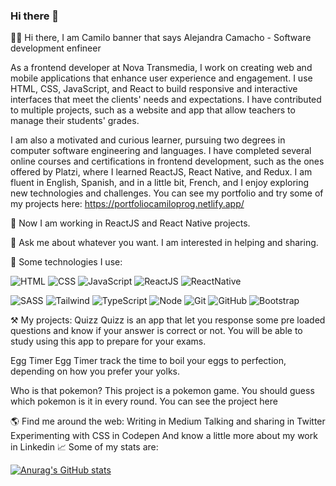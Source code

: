 ### Hi there 👋

👋🏻   Hi there, I am Camilo
banner that says Alejandra Camacho - Software development enfineer

As a frontend developer at Nova Transmedia, I work on creating web and mobile applications that enhance user experience and engagement. I use HTML, CSS, JavaScript, and React to build responsive and interactive interfaces that meet the clients' needs and expectations. I have contributed to multiple projects, such as a website and app that allow teachers to manage their students' grades.

I am also a motivated and curious learner, pursuing two degrees in computer software engineering and languages. I have completed several online courses and certifications in frontend development, such as the ones offered by Platzi, where I learned ReactJS, React Native, and Redux. I am fluent in English, Spanish, and in a little bit, French, and I enjoy exploring new technologies and challenges. You can see my portfolio and try some of my projects here: https://portfoliocamiloprog.netlify.app/

🌱   Now I am working in ReactJS and React Native projects.

💬   Ask me about whatever you want. I am interested in helping and sharing.


🎯   Some technologies I use:

  ![HTML](https://img.shields.io/badge/HTML5-E34F26?style=for-the-badge&logo=html5&logoColor=white) ![CSS](https://img.shields.io/badge/CSS3-1572B6?style=for-the-badge&logo=css3&logoColor=white)  ![JavaScript](https://img.shields.io/badge/JavaScript-323330?style=for-the-badge&logo=javascript&logoColor=F7DF1E)   ![ReactJS](https://img.shields.io/badge/React-20232A?style=for-the-badge&logo=react&logoColor=61DAFB) ![ReactNative](https://img.shields.io/badge/React_Native-20232A?style=for-the-badge&logo=react&logoColor=61DAFB) 
  
  ![SASS](https://img.shields.io/badge/Sass-CC6699?style=for-the-badge&logo=sass&logoColor=white)    ![Tailwind](https://img.shields.io/badge/Tailwind_CSS-38B2AC?style=for-the-badge&logo=tailwind-css&logoColor=white)    ![TypeScript](https://img.shields.io/badge/TypeScript-007ACC?style=for-the-badge&logo=typescript&logoColor=white)     ![Node](https://img.shields.io/badge/Node%20js-339933?style=for-the-badge&logo=nodedotjs&logoColor=white)    ![Git](https://img.shields.io/badge/GIT-E44C30?style=for-the-badge&logo=git&logoColor=white)   ![GitHub](https://img.shields.io/badge/GitHub-100000?style=for-the-badge&logo=github&logoColor=white) ![Bootstrap](https://img.shields.io/badge/Bootstrap-563D7C?style=for-the-badge&logo=bootstrap&logoColor=white)
  

⚒️   My projects:
Quizz
Quizz is an app that let you response some pre loaded questions and know if your answer is correct or not. You will be able to study using this app to prepare for your exams.

Egg Timer
Egg Timer track the time to boil your eggs to perfection, depending on how you prefer your yolks.

Who is that pokemon?
This project is a pokemon game. You should guess which pokemon is it in every round. You can see the project here

🌎   Find me around the web:
Writing in Medium
Talking and sharing in Twitter
Experimenting with CSS in Codepen
And know a little more about my work in Linkedin
📈   Some of my stats are:

[![Anurag's GitHub stats](https://github-readme-stats.vercel.app/api?username=CamiloProg)](https://github.com/CamiloProg/github-readme-stats)



<!--
**CamiloProg/CamiloProg** is a ✨ _special_ ✨ repository because its `README.md` (this file) appears on your GitHub profile.

Here are some ideas to get you started:

- 🔭 I’m currently working on ...
- 🌱 I’m currently learning ...
- 👯 I’m looking to collaborate on ...
- 🤔 I’m looking for help with ...
- 💬 Ask me about ...
- 📫 How to reach me: ...
- 😄 Pronouns: ...
- ⚡ Fun fact: ...
-->
